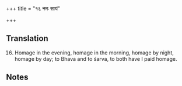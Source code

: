 +++
title = "१६ नमः सायं"

+++
## Translation
16. Homage in the evening, homage in the morning, homage by night,  
homage by day; to Bhava and to śarva, to both have I paid homage.

## Notes

